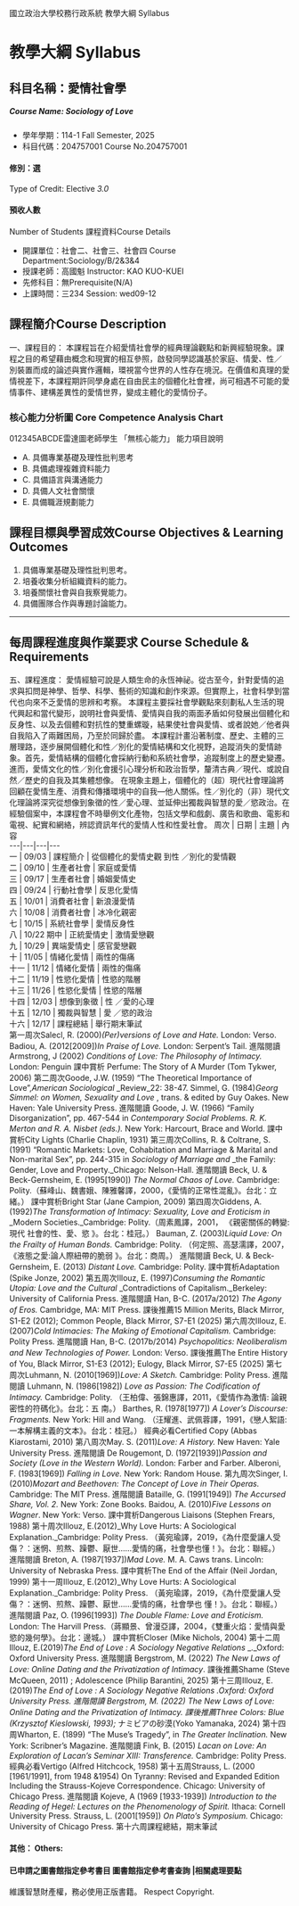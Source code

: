 國立政治大學校務行政系統 教學大綱 Syllabus
# 教學大綱 Syllabus
##  科目名稱：愛情社會學
#####  Course Name: Sociology of Love
  * 學年學期：114-1 Fall Semester, 2025 
  * 科目代碼：204757001 Course No.204757001
#### 修別：選
Type of Credit: Elective 
_3.0_
#### 預收人數
Number of Students
課程資料Course Details
  * 開課單位：社會二、社會三、社會四 Course Department:Sociology/B/2&3&4 
  * 授課老師：高國魁 Instructor: KAO KUO-KUEI 
  * 先修科目：無Prerequisite(N/A)
  * 上課時間：三234 Session: wed09-12
##  課程簡介Course Description
一、課程目的：
本課程旨在介紹愛情社會學的經典理論觀點和新興經驗現象。課程之目的希望藉由概念和現實的相互參照，啟發同學認識基於家庭、情愛、性／ 別裝置而成的論述與實作邏輯，環視當今世界的人性存在境況。在價值和真理的愛情視差下，本課程期許同學身處在自由民主的個體化社會裡，尚可相遇不可能的愛情事件、建構差異性的愛情世界，變成主體化的愛情份子。
###  核心能力分析圖 Core Competence Analysis Chart
012345ABCDE雷達圖老師學生
「無核心能力」 
能力項目說明
  * A. 具備專業基礎及理性批判思考
  * B. 具備處理複雜資料能力
  * C. 具備語言與溝通能力
  * D. 具備人文社會關懷
  * E. 具備職涯規劃能力
##  課程目標與學習成效Course Objectives & Learning Outcomes 
1. 具備專業基礎及理性批判思考。
2. 培養收集分析組織資料的能力。
3. 培養關懷社會與自我察覺能力。
4. 具備團隊合作與專題討論能力。  
---  
##  每周課程進度與作業要求 Course Schedule & Requirements
五、課程進度：
愛情經驗可說是人類生命的永恆神祕。從古至今，針對愛情的追求與扣問是神學、哲學、科學、藝術的知識和創作來源。但實際上，社會科學到當代也向來不乏愛情的思辨和考察。
本課程主要採社會學觀點來刻劃私人生活的現代興起和當代變形，說明社會與愛情、愛情與自我的兩面矛盾如何發展出個體化和反身性、以及去個體和對抗性的雙重螺璇，結果使社會與愛情、或者說她／他者與自我陷入了兩難困局，乃至於同歸於盡。
本課程計畫沿著制度、歷史、主體的三層理路，逐步展開個體化和性／別化的愛情結構和文化視野，追蹤消失的愛情跡象。首先，愛情結構的個體化會採納行動和系統社會學，追蹤制度上的歷史變遷。進而，愛情文化的性／別化會援引心理分析和政治哲學，釐清古典／現代、或說自然／歷史的自我及其集體想像。
在現象主題上，個體化的（超）現代社會理論將回顧在愛情生產、消費和傳播環境中的自我—他人關係。性／別化的（非）現代文化理論將深究從想像到象徵的性／愛心理、並延伸出獨裁與智慧的愛／慾政治。在經驗個案中，本課程會不時舉例文化產物，包括文學和戲劇、廣告和歌曲、電影和電視、紀實和網絡，辨認資訊年代的愛情人性和性愛社會。
周次 |  日期 |  主題 |  內容  
---|---|---|---  
一 |  09/03 |  課程簡介 |  從個體化的愛情史觀 到性 ／別化的愛情觀  
二 |  09/10 |  生產者社會 |  家庭或愛情  
三 |  09/17 |  生產者社會 |  婚姻愛情史  
四 |  09/24 |  行動社會學 |  反思化愛情  
五 |  10/01 |  消費者社會 |  新浪漫愛情  
六 |  10/08 |  消費者社會 |  冰冷化親密  
七 |  10/15 |  系統社會學 |  愛情反身性  
八 |  10/22 期中 |  正統愛情史 |  激情愛戀觀  
九 |  10/29 |  異端愛情史 |  感官愛戀觀  
十 |  11/05 |  情緒化愛情 |  兩性的傷痛  
十一 |  11/12 |  情緒化愛情 |  兩性的傷痛  
十二 |  11/19 |  性慾化愛情 |  性慾的階層  
十三 |  11/26 |  性慾化愛情 |  性慾的階層  
十四 |  12/03 |  想像到象徵 |  性 ／愛的心理  
十五 |  12/10 |  獨裁與智慧 |  愛 ／慾的政治  
十六 |  12/17 |  課程總結 |  舉行期末筆試  
第一周次Salecl, R. (2000)_(Per)versions of Love and Hate._ London: Verso.
Badiou, A. (2012[2009])_In Praise of Love._ London: Serpent’s Tail.
進階閱讀 Armstrong, J (2002) _Conditions of Love: The Philosophy of Intimacy._ London: Penguin
課中賞析 Perfume: The Story of A Murder (Tom Tykwer, 2006)
第二周次Goode, J.W. (1959) “The Theoretical Importance of Love”,_American Sociological_
_Review_22: 38-47.
Simmel, G. (1984)_Georg Simmel: on Women, Sexuality and Love_ , trans. & edited by 
Guy Oakes. New Haven: Yale University Press.
進階閱讀 Goode, J. W. (1966) “Family Disorganization”, pp. 467-544 in _Contemporary Social_
_Problems. R. K. Merton and R. A. Nisbet (eds.)._ New York: Harcourt, Brace and World.
課中賞析City Lights (Charlie Chaplin, 1931)
第三周次Collins, R. & Coltrane, S. (1991) “Romantic Markets: Love, Cohabitation and 
Marriage & Marital and Non-marital Sex”, pp. 244-315 in _Sociology of Marriage and_
_the Family: Gender, Love and Property._Chicago: Nelson-Hall.
進階閱讀 Beck, U. & Beck-Gernsheim, E. (1995[1990]) _The Normal Chaos of Love._ Cambridge: 
Polity.（蘇峰山、魏書娥、陳雅馨譯，2000，《愛情的正常性混亂》。台北：立緒。）
課中賞析Bright Star (Jane Campion, 2009)
第四周次Giddens, A. (1992)_The Transformation of Intimacy: Sexuality, Love and Eroticism in_
_Modern Societies._Cambridge: Polity.（周素鳳譯，2001， 《親密關係的轉變:現代
社會的性、愛、慾 》。台北：桂冠。）
Bauman, Z. (2003)_Liquid Love: On the Frailty of Human Bonds._ Cambridge: Polity. 
（何定照、高瑟濡譯，2007， 《液態之愛:論人際紐帶的脆弱 》。台北：商周。）
進階閱讀 Beck, U. & Beck-Gernsheim, E. (2013) _Distant Love._ Cambridge: Polity. 
課中賞析Adaptation (Spike Jonze, 2002)
第五周次Illouz, E. (1997)_Consuming the Romantic Utopia: Love and the Cultural_
_Contradictions of Capitalism._Berkeley: University of California Press.
進階閱讀 Han, B-C. (2017a/2012) _The Agony of Eros._ Cambridge, MA: MIT Press.
課後推薦15 Million Merits, Black Mirror, S1-E2 (2012);
Common People, Black Mirror, S7-E1 (2025)
第六周次Illouz, E. (2007)_Cold Intimacies: The Making of Emotional Capitalism._ Cambridge: 
Polity Press.
進階閱讀 Han, B-C. (2017b/2014) _Psychopolitics: Neoliberalism and New Technologies of_
_Power._ London: Verso. 
課後推薦The Entire History of You, Black Mirror, S1-E3 (2012);
Eulogy, Black Mirror, S7-E5 (2025)
第七周次Luhmann, N. (2010[1969])_Love: A Sketch._ Cambridge: Polity Press.
進階閱讀
Luhmann, N. (1986[1982]) _Love as Passion: The Codification of Intimacy._ Cambridge: 
Polity. （王柏偉、張錦惠譯，2011，《愛情作為激情: 論親密性的符碼化》。台北：五
南。）
Barthes, R. (1978[1977]) _A Lover’s Discourse: Fragments._ New York: Hill and Wang. 
（汪耀進、武佩蓉譯，1991，《戀人絮語: 一本解構主義的文本》。台北：桂冠。）
經典必看Certified Copy (Abbas Kiarostami, 2010)
第八周次May. S. (2011)_Love: A History._ New Haven: Yale University Press.
進階閱讀 De Rougemont, D. (1972[1939])_Passion and Society (Love in the Western World)._
London: Farber and Farber.
Alberoni, F. (1983[1969]) _Falling in Love._ New York: Random House.
第九周次Singer, I. (2010)_Mozart and Beethoven: The Concept of Love in Their Operas._ 
Cambridge: The MIT Press.
進階閱讀 Bataille, G. (1991[1949]) _The Accursed Share, Vol. 2._ New York: Zone Books.
Baidou, A. (2010)_Five Lessons on Wagner_. New York: Verso.
課中賞析Dangerous Liaisons (Stephen Frears, 1988)
第十周次Illouz, E.(2012)_Why Love Hurts: A Sociological Explanation._Cambridge: Polity Press.
（黃宛瑜譯，2019，《為什麼愛讓人受傷？：迷惘、煎熬、躁鬱、厭世……愛情的痛，社會學也懂！》。台北：聯經。）
進階閱讀 Breton, A. (1987[1937])_Mad Love._ M. A. Caws trans. Lincoln: University of Nebraska 
Press.
課中賞析The End of the Affair (Neil Jordan, 1999)
第十一周Illouz, E.(2012)_Why Love Hurts: A Sociological Explanation._Cambridge: Polity Press.
（黃宛瑜譯，2019，《為什麼愛讓人受傷？：迷惘、煎熬、躁鬱、厭世……愛情的痛，社會學也
懂！》。台北：聯經。）
進階閱讀 Paz, O. (1996[1993]) _The Double Flame: Love and Eroticism._ London: The Harvill 
Press.（蔣顯景、曾漫亞譯，2004，《雙重火焰：愛情與愛慾的幾何學》。台北：邊城。）
課中賞析Closer (Mike Nichols, 2004)
第十二周Illouz, E.(2019)_The End of Love_ _: A Sociology Negative Relations_ _._Oxford: Oxford
University Press.
進階閱讀 Bergstrom, M. (2022) _The New Laws of Love: Online Dating and the Privatization_
_of Intimacy_.
課後推薦Shame (Steve McQueen, 2011) ; 
Adolescence (Philip Barantini, 2025)
第十三周Illouz, E.(2019)_The End of Love_ _: A Sociology Negative Relations_ _._Oxford: Oxford
University Press.
進階閱讀 Bergstrom, M. (2022) _The New Laws of Love: Online Dating and the Privatization_
_of Intimacy_.
課後推薦Three Colors: Blue (Krzysztof Kieslowski, 1993)_;_
ナミビアの砂漠(Yoko Yamanaka, 2024)
第十四周Wharton, E. (1899) “The Muse’s Tragedy”, in _The Greater Inclination._ New York: 
Scribner’s Magazine.
進階閱讀 Fink, B. (2015) _Lacan on Love: An Exploration of Lacan’s Seminar XIII:_
_Transference._ Cambridge: Polity Press.
經典必看Vertigo (Alfred Hitchcock, 1958)
第十五周Strauss, L. (2000 [1961/1991], from 1948 &1954) On Tyranny: Revised and 
Expanded Edition Including the Strauss-Kojeve Correspondence. Chicago:
University of Chicago Press.
進階閱讀 Kojeve, A (1969 [1933-1939]) _Introduction to the Reading of Hegel: Lectures on the_
_Phenomenology of Spirit._ Ithaca: Cornell University Press. 
Strauss, L. (2001[1959]) _On Plato’s Symposium._ Chicago: University of Chicago Press. 
第十六周課程總結，期末筆試
####  其他： Others:
####  已申請之圖書館指定參考書目  圖書館指定參考書查詢 |相關處理要點
維護智慧財產權，務必使用正版書籍。 Respect Copyright.